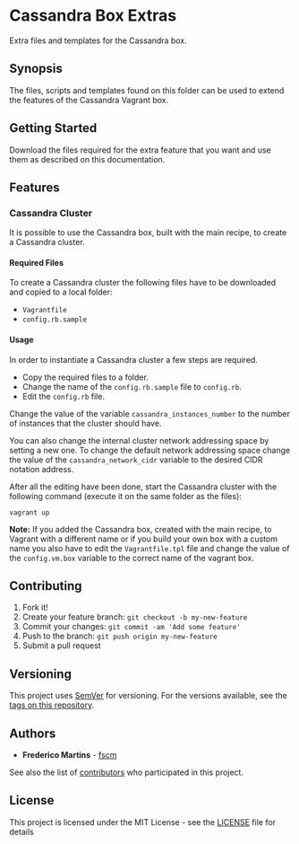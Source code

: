 # Cassandra Box Extras

Extra files and templates for the Cassandra box.

## Synopsis

The files, scripts and templates found on this folder can be used to extend the
features of the Cassandra Vagrant box.

## Getting Started

Download the files required for the extra feature that you want and use them
as described on this documentation.

## Features

### Cassandra Cluster

It is possible to use the Cassandra box, built with the main recipe, to create
a Cassandra cluster.

#### Required Files

To create a Cassandra cluster the following files have to be downloaded and
copied to a local folder:

- `Vagrantfile`
- `config.rb.sample`

#### Usage

In order to instantiate a Cassandra cluster a few steps are required.

- Copy the required files to a folder.
- Change the name of the `config.rb.sample` file to `config.rb`.
- Edit the `config.rb` file.

Change the value of the variable `cassandra_instances_number` to the number of
instances that the cluster should have.

You can also change the internal cluster network addressing space by setting a
new one. To change the default network addressing space change the value of the
`cassandra_network_cidr` variable to the desired CIDR notation address.

After all the editing have been done, start the Cassandra cluster with the
following command (execute it on the same folder as the files):

```
vagrant up
```

**Note:** If you added the Cassandra box, created with the main recipe, to
Vagrant with a different name or if you build your own box with a custom name
you also have to edit the `Vagrantfile.tpl` file and change the value of the
`config.vm.box` variable to the correct name of the vagrant box.

## Contributing

1. Fork it!
2. Create your feature branch: `git checkout -b my-new-feature`
3. Commit your changes: `git commit -am 'Add some feature'`
4. Push to the branch: `git push origin my-new-feature`
5. Submit a pull request

## Versioning

This project uses [SemVer](http://semver.org/) for versioning. For the versions
available, see the [tags on this repository](https://github.com/fscm/packer-templates/tags).

## Authors

* **Frederico Martins** - [fscm](https://github.com/fscm)

See also the list of [contributors](https://github.com/fscm/packer-templates/contributors)
who participated in this project.

## License

This project is licensed under the MIT License - see the [LICENSE](https://github.com/fscm/packer-templates/LICENSE)
file for details
